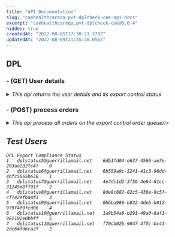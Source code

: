 ```yaml
---
title: "API Documentation"
slug: "caehealthcareqa-pvt-dplcheck-cae-api-docs"
excerpt: "caehealthcareqa.pvt-dplcheck-cae@3.0.4"
hidden: true
createdAt: "2022-08-05T17:38:23.379Z"
updatedAt: "2022-08-09T21:55:38.056Z"
---
```

## DPL

### - **(GET) User details**

<details>
<summary> <i> This api returns the user details and its export control status</i> </summary>
<pre>

```curl
- https://{{account}}.myvtex.com/v1/user/data
```

### Response example

```json
{
  "lastName": "test",
  "firstName": "dplstatus7"
}
```

</pre>
</details>

### - **(POST) process orders**

<details>
<summary> <i> This api process all orders on the export control order queue/i> </summary>
<pre>

```curl
- https://{{account}}.myvtex.com/v1/orders/process
```

```
Headers:

'x-vtex-api-appkey': "some-app-key"
'x-vtex-api-apptoken': "SOMEAPPTOKEN"
```

### Response example

```json
{
  "onHoldOrders": [],
  "cancelAndRefundOrders": [],
  "approvedOrders": [],
  "withoutActionOrders": [
    {
      "orderID": "11718814232124-01",
      "dateStamp": "2021-10-27T12:23:59.713Z",
      "userEmail": "test@test.com",
      "investigationEmailSent": false,
      "oldEmailSent": false,
      "status": 0,
      "id": "c10e8af8-3720-11ec-82ac-026c0d7011f9"
    }
  ]
}
```

</pre>
</details>

</pre>
</details>

## Test Users

```
DPL Export Compliance Status
1	dplstatus5@guerrillamail.net	6db1fd04-e637-4566-ae7e-203aa232fc47	0
2	dplstatus6@guerrillamail.net	6b559a9c-5241-41c3-98dd-4bfc5665b638	1
3	dplstatus7@guerrillamail.net	4e7dc1d2-3f56-4e64-81cc-31245e8ff91f	2
4	dplstatus8@guerrillamail.net	8de8c682-02c5-438e-9c5f-cf742efba8f3	3
5	dplstatus9@guerrillamail.net	0bbba986-b832-4deb-b012-979f4f9fcd06	4
6	dplstatus10@guerrillamail.net	1a9b54a8-b291-49a0-8af1-982182e0bbff	5
7	dplstatus11@guerrillamail.net	f70cb02b-9047-4f5c-bc43-2dc64fd6ca2f	2
```